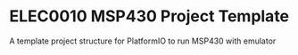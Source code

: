 # ELEC0010 MSP430 Project Template

A template project structure for PlatformIO to run MSP430 with emulator
